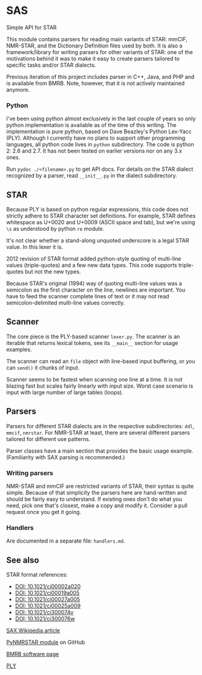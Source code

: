 # SAS
Simple API for STAR

This module contains parsers for reading main variants of STAR: mmCIF, NMR-STAR,
and the Dictionary Definition files used by both. It is also a framework/library
for writing parsers for other variants of STAR: one of the motivations behind it
was to make it easy to create parsers tailored to specific tasks and/or STAR
dialects.

Previous iteration of this project includes parser in C++, Java, and PHP and is 
available from BMRB. Note, however, that it is not actively maintained anymore.

### Python

I've been using python almost exclusively in the last couple of years so only
python implementation is available as of the time of this writing. The 
implementation is pure python, based on Dave Beazley's Python Lex-Yacc (PLY).
Although I currently have no plans to support other programming languages, all
python code lives in ``python`` subdirectory. The code is python 2: 2.6 and 2.7.
It has not been tested on earlier versions nor on any 3.x ones.

Run ``pydoc ./<filename>.py`` to get API docs. For details on the STAR dialect 
recognized by a parser, read ``__init__.py`` in the dialect subdirectory.

## STAR

Because PLY is based on python regular expressions, this code does not strictly
adhere to STAR character set definitions. For example, STAR defines whitespace
as U+0020 and U+0009 (ASCII space and tab), but we're using ``\s`` as understood
by python ``re`` module.

It's not clear whether a stand-along unquoted underscore is a legal STAR value.
In this lexer it is.

2012 revision of STAR format added python-style quoting of multi-line values
(triple-quotes) and a few new data types. This code supports triple-quotes
but not the new types.

Because STAR's original (1994) way of quoting multi-line values was a semicolon
as the first character on the line, newlines are important. You have to feed 
the scanner complete lines of text or it may not read semicolon-delimited
multi-line values correctly.

## Scanner

The core piece is the PLY-based scanner ``lexer.py``. The scanner is an iterable 
that returns lexical tokens, see its ``__main__`` section for usage examples.

The scanner can read an ``file`` object with line-based input buffering,
or you can ``send()`` it chunks of input. 

Scanner seems to be fastest when scanning one line at a time. It is not
blazing fast but scales fairly linearly with input size. Worst case scenario
is input with large number of large tables (loops).

## Parsers

Parsers for different STAR dialects are in the respective subdirectories:
``ddl``, ``mmcif``, ``nmrstar``. For NMR-STAR at least, there are several
different parsers tailored for different use patterns.

Parser classes have a main section that provides the basic usage example. 
(Familiarity with SAX parsing is recommended.)

### Writing parsers

NMR-STAR and mmCIF are restricted variants of STAR, their syntax is quite
simple. Because of that simplicity the parsers here are hand-written and 
should be fairly easy to understand. If existing ones don't do what you need,
pick one that's closest, make a copy and modify it. Consider a pull request
once you get it going.

### Handlers

Are documented in a separate file: ``handlers.md``.

## See also

STAR format references:

  * [DOI: 10.1021/ci00002a020](http://pubs.acs.org/doi/10.1021/ci00002a020)
  * [DOI: 10.1021/ci00019a005](http://pubs.acs.org/doi/10.1021/ci00019a005)
  * [DOI: 10.1021/ci00027a005](http://pubs.acs.org/doi/10.1021/ci00027a005)
  * [DOI: 10.1021/ci00025a009](http://pubs.acs.org/doi/10.1021/ci00025a009)
  * [DOI: 10.1021/ci300074v](http://pubs.acs.org/doi/full/10.1021/ci300074v)
  * [DOI: 10.1021/ci300076w](http://pubs.acs.org/doi/10.1021/ci300076w)

[SAX Wikipedia article](https://en.wikipedia.org/wiki/Simple_API_for_XML)

[PyNMRSTAR module](https://github.com/uwbmrb/PyNMRSTAR) on GitHub

[BMRB software page](http://www.bmrb.wisc.edu/tools/prog_corner.shtml)

[PLY](http://www.dabeaz.com/ply/ply.html)
